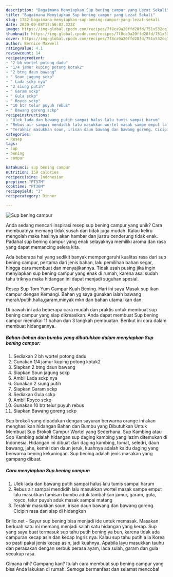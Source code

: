 ```yaml
---
description: "Bagaimana Menyiapkan Sup bening campur yang Lezat Sekali"
title: "Bagaimana Menyiapkan Sup bening campur yang Lezat Sekali"
slug: 1782-bagaimana-menyiapkan-sup-bening-campur-yang-lezat-sekali
date: 2020-09-08T17:56:02.322Z
image: https://img-global.cpcdn.com/recipes/7f8ca9a20ffd28fd/751x532cq70/sup-bening-campur-foto-resep-utama.jpg
thumbnail: https://img-global.cpcdn.com/recipes/7f8ca9a20ffd28fd/751x532cq70/sup-bening-campur-foto-resep-utama.jpg
cover: https://img-global.cpcdn.com/recipes/7f8ca9a20ffd28fd/751x532cq70/sup-bening-campur-foto-resep-utama.jpg
author: Bernice Maxwell
ratingvalue: 4.1
reviewcount: 14
recipeingredient:
- "2 bh wortel potong dadu"
- "1/4 jamur kuping potong kotak2"
- "2 btng daun bawang"
- " Soun jagung sckp"
- " Lada sckp nya"
- "2 siung putih"
- " Garam sckp"
- " Gula sckp"
- " Royco sckp"
- "10 btr telur puyuh rebus"
- " Bawang goreng sckp"
recipeinstructions:
- "Ulek lada dan bawang putih sampai halus lalu tumis sampai harum"
- "Rebus air sampai mendidih lalu masukkan wortel masak sampe emput lalu masukkan tumisan bumbu aduk tambahkan jamur, garam, gula, royco, telur puyuh aduk masak sampai matang"
- "Terakhir masukkan soun, irisan daun bawang dan bawang goreng. Cicipin rasa dan siap di hidangkan"
categories:
- Resep
tags:
- sup
- bening
- campur

katakunci: sup bening campur 
nutrition: 159 calories
recipecuisine: Indonesian
preptime: "PT37M"
cooktime: "PT36M"
recipeyield: "3"
recipecategory: Dinner

---
```



![Sup bening campur](https://img-global.cpcdn.com/recipes/7f8ca9a20ffd28fd/751x532cq70/sup-bening-campur-foto-resep-utama.jpg)

Anda sedang mencari inspirasi resep sup bening campur yang unik? Cara membuatnya memang tidak susah dan tidak juga mudah. Kalau keliru mengolah maka hasilnya akan hambar dan justru cenderung tidak enak. Padahal sup bening campur yang enak selayaknya memiliki aroma dan rasa yang dapat memancing selera kita.

Ada beberapa hal yang sedikit banyak mempengaruhi kualitas rasa dari sup bening campur, pertama dari jenis bahan, lalu pemilihan bahan segar, hingga cara membuat dan menyajikannya. Tidak usah pusing jika ingin menyiapkan sup bening campur yang enak di rumah, karena asal sudah tahu triknya maka hidangan ini dapat menjadi suguhan spesial.

Resep Sup Tom Yum Campur Kuah Bening. Hari ini saya Masak sup ikan campur dengan Kemangi. Bahan yg saya gunakan ialah bawang merah/putih,halia,garam,minyak mkn dan bahan utama ikan dan.


Di bawah ini ada beberapa cara mudah dan praktis untuk membuat sup bening campur yang siap dikreasikan. Anda dapat membuat Sup bening campur memakai 11 bahan dan 3 langkah pembuatan. Berikut ini cara dalam membuat hidangannya.

<!--inarticleads1-->

##### Bahan-bahan dan bumbu yang dibutuhkan dalam menyiapkan Sup bening campur:

1. Sediakan 2 bh wortel potong dadu
1. Gunakan 1/4 jamur kuping potong kotak2
1. Siapkan 2 btng daun bawang
1. Siapkan  Soun jagung sckp
1. Ambil  Lada sckp nya
1. Gunakan 2 siung putih
1. Siapkan  Garam sckp
1. Sediakan  Gula sckp
1. Ambil  Royco sckp
1. Gunakan 10 btr telur puyuh rebus
1. Siapkan  Bawang goreng sckp


Sup brokoli yang dipadukan dengan sayuran berwarna orange ini akan menghasilkan hidangan Bahan dan Bumbu yang Dibutuhkan Untuk Membuat Sup Brokoli Campur Wortel yang Sederhana. Sup Kambing atau Sop Kambing adalah hidangan sup daging kambing yang lazim ditemukan di Indonesia. Hidangan ini dibuat dari daging kambing, tomat, seledri, daun bawang, jahe, kemiri dan daun jeruk, kuahnya adalah kaldu daging yang berwarna bening kekuningan. Sup bening adalah jenis masakan yang gampang dibuat. 

<!--inarticleads2-->

##### Cara menyiapkan Sup bening campur:

1. Ulek lada dan bawang putih sampai halus lalu tumis sampai harum
1. Rebus air sampai mendidih lalu masukkan wortel masak sampe emput lalu masukkan tumisan bumbu aduk tambahkan jamur, garam, gula, royco, telur puyuh aduk masak sampai matang
1. Terakhir masukkan soun, irisan daun bawang dan bawang goreng. Cicipin rasa dan siap di hidangkan


Brilio.net - Sayur sup bening bisa menjadi ide untuk memasak. Masakan berkuah satu ini memang menjadi salah satu hidangan yang kerap. Sup yang saya buat termasuk sup tahu putih bening ya bun, karena tidak ada campuran kecap asin dan kecap Ingris nya. Kalau sup tahu putih a la Korea so pasti pakai jenis kecap asin, jadi kuahnya. Apabila layu masukkan tauhu dan perasakan dengan serbuk perasa ayam, lada sulah, garam dan gula secukup rasa. 

Gimana nih? Gampang kan? Itulah cara membuat sup bening campur yang bisa Anda lakukan di rumah. Semoga bermanfaat dan selamat mencoba!
